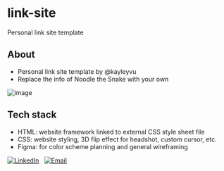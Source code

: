 # link-site
Personal link site template 

## About
* Personal link site template by @kayleyvu 
* Replace the info of Noodle the Snake with your own

![image](https://github.com/kayleyvu/link-site/assets/136641247/7636f452-f3d8-4d6f-8876-d3519e799fd2)

## Tech stack 
* HTML: website framework linked to external CSS style sheet file
* CSS: website styling, 3D flip effect for headshot, custom cursor, etc.
* Figma: for color scheme planning and general wireframing

[![LinkedIn](https://img.shields.io/badge/LinkedIn-0077b5)](https://www.linkedin.com/in/kayley-vu/)
&nbsp;
[![Email](https://img.shields.io/badge/kayleytvu@gmail.com-red)](mailto:kayleytvu@gmail.com)

